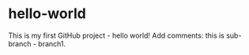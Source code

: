 # hello-world
This is my first GitHub project - hello world!
Add comments: this is sub-branch - branch1.
